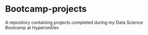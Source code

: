 # Bootcamp-projects
A repository containing projects completed during my Data Science Bootcamp at HyperionDev
